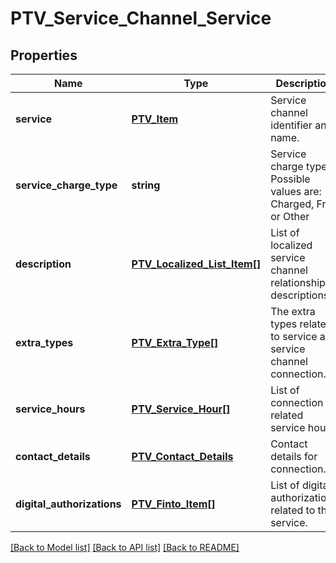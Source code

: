 # PTV_Service_Channel_Service

## Properties
Name | Type | Description | Notes
------------ | ------------- | ------------- | -------------
**service** | [**PTV_Item**](PTV_Item.md) | Service channel identifier and name. | [optional] 
**service_charge_type** | **string** | Service charge type. Possible values are: Charged, Free or Other | [optional] 
**description** | [**PTV_Localized_List_Item[]**](PTV_Localized_List_Item.md) | List of localized service channel relationship descriptions. | [optional] 
**extra_types** | [**PTV_Extra_Type[]**](PTV_Extra_Type.md) | The extra types related to service and service channel connection. | [optional] 
**service_hours** | [**PTV_Service_Hour[]**](PTV_Service_Hour.md) | List of connection related service hours. | [optional] 
**contact_details** | [**PTV_Contact_Details**](PTV_Contact_Details.md) | Contact details for connection. | [optional] 
**digital_authorizations** | [**PTV_Finto_Item[]**](PTV_Finto_Item.md) | List of digital authorizations related to the service. | [optional] 

[[Back to Model list]](../README.md#documentation-for-models) [[Back to API list]](../README.md#documentation-for-api-endpoints) [[Back to README]](../README.md)


